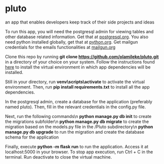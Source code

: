 # pluto
an app that enables developers keep track of their side projects and ideas

To run this app, you will need the postgresql admin for viewing tables and other database related information. Get that at <a href='https://postgresql.org' target='blank'>postgresql.org</a>.
You also need python installed globally, get that at <a href='https://python.org'>python.org</a>.
Get mailgun credentials for the emails functionalities at <a href='https://mailgun.org' target='blank'>mailgun.org</a>

Clone this repo by running <b>git clone https://github.com/olamileke/pluto.git</b> in a directory of your choice on your system. Follow the instructions found <a href="https://flask.palletsprojects.com/en/1.1.x/installation/">here</a> to install the virtual environment in which app dependencies will be installed.

Still in your directory, run <b>venv\scripts\activate</b> to activate the virtual environment. Then, run <b>pip install requirements.txt</b> to install all the app dependencies. 

In the postgresql admin, create a database for the application (preferably named pluto). Then, fill in the relevant credentials in the config.py file.

Next, run the following commands\n
<b>python manage.py db init</b> to create the migrations subfolder\n
<b>python manage.py db migrate</b> to create the migration based on the models.py file in the /Pluto subdirectory\n
<b>python manage.py db upgrade</b> to run the migration and create the database schema for the application

Finally, execute <b>python -m flask run</b> to run the application. Access it at localhost:5000 in your browser.
To stop app execution, run Ctrl + C in the terminal.
Run deactivate to close the virtual machine.
